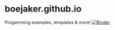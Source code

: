 # boejaker.github.io
Progamming examples, templates &amp; more!
[![Binder](https://mybinder.org/badge_logo.svg)](https://mybinder.org/v2/gh/BoeJaker/boejaker.github.io.git/master)
